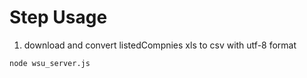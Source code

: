 # Step Usage 
1.  download and convert listedCompnies xls to csv with utf-8 format
```
node wsu_server.js
```